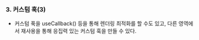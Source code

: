 ### 3. 커스텀 훅(3)

* 커스텀 푹을 useCallback() 등을 통해 렌더링 최적화를 할 수도 있고, 다른 영역에서 재사용을 통해 응집력 있는 커스텀 훅을 만들 수 있다. 
